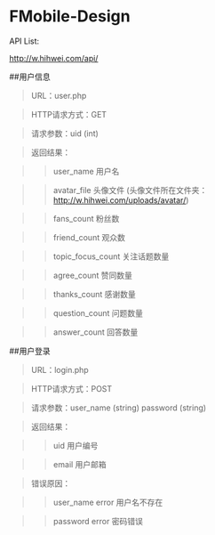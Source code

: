 FMobile-Design
==============

API List:

http://w.hihwei.com/api/



##用户信息

> URL：user.php

> HTTP请求方式：GET

> 请求参数：uid (int)

> 返回结果：

> > user_name 用户名

> > avatar_file 头像文件 (头像文件所在文件夹：http://w.hihwei.com/uploads/avatar/)

> > fans_count 粉丝数

> > friend_count 观众数

> > topic_focus_count 关注话题数量

> > agree_count 赞同数量

> > thanks_count 感谢数量

> > question_count  问题数量

> > answer_count 回答数量

##用户登录

> URL：login.php

> HTTP请求方式：POST

> 请求参数：user_name (string) password (string)

> 返回结果：

> > uid 用户编号

> > email 用户邮箱

> 错误原因：

> > user_name error 用户名不存在

> > password error 密码错误





